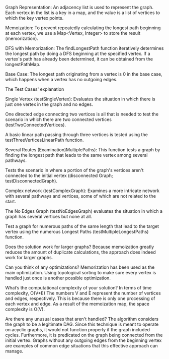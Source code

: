 
Graph Representation: An adjacency list is used to represent the graph. Each vertex in the list is a key in a map, and the value is a list of vertices to which the key vertex points.

Memoization: To prevent repeatedly calculating the longest path beginning at each vertex, we use a Map<Vertex, Integer> to store the result (memorization).

DFS with Memorization: The findLongestPath function iteratively determines the longest path by doing a DFS beginning at the specified vertex. If a vertex's path has already been determined, it can be obtained from the longestPathMap.

Base Case: The longest path originating from a vertex is 0 in the base case, which happens when a vertex has no outgoing edges.

The Test Cases' explanation

Single Vertex (testSingleVertex): Evaluates the situation in which there is just one vertex in the graph and no edges.

One directed edge connecting two vertices is all that is needed to test the scenario in which there are two connected vertices (testTwoConnectedVertices).

A basic linear path passing through three vertices is tested using the testThreeVerticesLinearPath function.

Several Routes (Examination)MultiplePaths): This function tests a graph by finding the longest path that leads to the same vertex among several pathways.

Tests the scenario in where a portion of the graph's vertices aren't connected to the initial vertex (disconnected Graph; testDisconnectedGraph).

Complex network (testComplexGraph): Examines a more intricate network with several pathways and vertices, some of which are not related to the start.

The No Edges Graph (testNoEdgesGraph) evaluates the situation in which a graph has several vertices but none at all.

Test a graph for numerous paths of the same length that lead to the target vertex using the numerous Longest Paths (testMultipleLongestPaths) function.

Does the solution work for larger graphs?
Because memoization greatly reduces the amount of duplicate calculations, the approach does indeed work for larger graphs.

Can you think of any optimizations?
Memorization has been used as the main optimization. Using topological sorting to make sure every vertex is handled just once is another possible optimization.

What’s the computational complexity of your solution?
In terms of time complexity, O(V+E) 
The numbers V and E represent the number of vertices and edges, respectively. This is because there is only one processing of each vertex and edge.
As a result of the memoization map, the space complexity is O(V).

Are there any unusual cases that aren't handled?
The algorithm considers the graph to be a legitimate DAG. Since this technique is meant to operate on acyclic graphs, it would not function properly if the graph included cycles. Furthermore, it is predicated on the graph being connected from the initial vertex.
Graphs without any outgoing edges from the beginning vertex are examples of common edge situations that this effective approach can manage.
